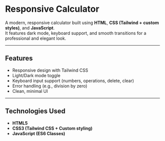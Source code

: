 # Responsive Calculator

A modern, responsive calculator built using **HTML**, **CSS (Tailwind + custom styles)**, and **JavaScript**.  
It features dark mode, keyboard support, and smooth transitions for a professional and elegant look.

---

## Features

- Responsive design with Tailwind CSS
- Light/Dark mode toggle
- Keyboard input support (numbers, operations, delete, clear)
- Error handling (e.g., division by zero)
- Clean, minimal UI

---

## Technologies Used

- **HTML5**
- **CSS3 (Tailwind CSS + Custom styling)**
- **JavaScript (ES6 Classes)**
